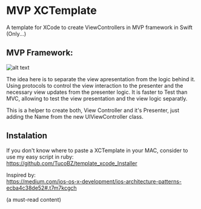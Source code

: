 # MVP XCTemplate

A template for XCode to create ViewControllers in MVP framework in Swift (Only...)

## MVP Framework: 
![alt text][mvp]

[mvp]: https://cdn-images-1.medium.com/max/800/1*hKUCPEHg6TDz6gtOlnFYwQ.png "Cocoa MVP"

The idea here is to separate the view apresentation from the logic behind it. Using protocols to control the view interaction to the presenter and the necessary view updates from the presenter logic. It is faster to Test than MVC, allowing to test the view presentation and the view logic separatly.

This is a helper to create both, View Controller and it's Presenter, just adding the Name from the new UIViewController class.

## Instalation

If you don't know where to paste a XCTemplate in your MAC, consider to use my easy script in ruby:
<https://github.com/TucoBZ/template_xcode_Installer>


Inspired by:          
<https://medium.com/ios-os-x-development/ios-architecture-patterns-ecba4c38de52#.t7m7kcgch>

(a must-read content)
